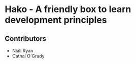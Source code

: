 # Hako - A friendly box to learn development principles


## Contributors
 - Niall Ryan
 - Cathal O'Grady
